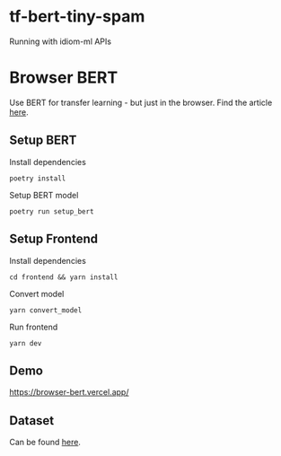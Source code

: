 # tf-bert-tiny-spam

Running with idiom-ml APIs

# Browser BERT

Use BERT for transfer learning - but just in the browser. Find the article [here](https://alexfi.dev/blog/tensorflowjs-bert-train).

## Setup BERT

Install dependencies

`poetry install`

Setup BERT model

`poetry run setup_bert`

## Setup Frontend

Install dependencies

`cd frontend && yarn install`

Convert model

`yarn convert_model`

Run frontend

`yarn dev`

## Demo

https://browser-bert.vercel.app/

## Dataset

Can be found [here](https://github.com/bigmlcom/python/blob/master/data/spam.csv).
